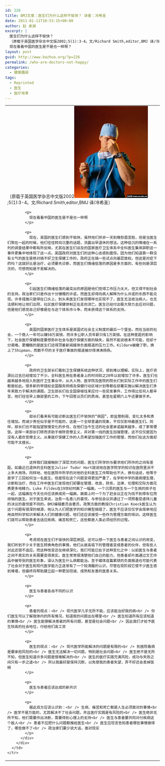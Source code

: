 ```yaml
---
id: 226
title: BMJ文章：医生们为什么这样不愉快？ 译者：冷希圣
date: 2011-01-11T10:53:15+00:00
author: 赵 承渊
excerpt: |
  医生们为什么这样不愉快？
  （原载于英国医学杂志中文版2002;5(1):3-4。文/Richard Smith,editor,BMJ 译/冷希圣〕
  现在看看中国的医生是不是也一样啊？
layout: post
guid: http://www.bazhua.org/?p=226
permalink: /who-are-doctors-not-happy/
categories:
  - 健康趣闻
tags:
  - Reprinted
  - 医生
  - 医疗改革
---
```

<div>
  <table id="blogContentTable" cellspacing="0" cellpadding="0">
    <tr>
      <td valign="top">
        <div>
          <div>
            〔原载于英国医学杂志中文版2002<a href="/wp-content/uploads/2011/01/007.jpg"><img class="alignleft size-medium wp-image-227" src="/wp-content/uploads/2011/01/007-240x300.jpg" alt="" width="240" height="300" /></a>;5(1):3-4。文/Richard Smith,editor,BMJ 译/冷希圣〕</p> 
            
            <p>
              现在看看中国的医生是不是也一样啊
            </p>
            
            <p>
              现在，英国的医生们感到不愉快，虽然他们并非一天到晚愁眉苦脸，但是当医生们聚在一起的时候，他们往往转向沉重的话题，流露出早退休的想法。这种低沉的情绪在一系列的调查结果中都有所反映，尤其在医生们谈及的国家医疗卫生体系中全科医生集体辞职这一事件更集中地体现了这一点。英国政府对医生们的这种心态感到震惊。因为他们知道靠一群没有士气的医生是绝对搞不好卫生保健工作的，政府正在搞一些试点向基层放权。但这是对症下药吗？这就好比是治疗，必须要先诊断，而医生们情绪低落的原因是多方面的，有些则是深层次的，可想而知是不易解决的。
            </p>
            
            <p>
              引起医生们情绪低落的最突出的原因是他们觉得工作压力太大，但又得不到社会的支持。政治家们只是作出十分慷慨的许诺，而医生却得向病人解释为什么许诺的东西不能兑现。许多措施只是停在口头上，到头来医生们发现哪样也实现不了，医生无法收治病人，也无法顺利地让他们出院，社区医疗保健体制正在走向消亡。医生已经付出极大努力去应对问题，但是他们感觉自己好像是在与这个体系作斗争，而未获得这个体系的支持。
            </p>
            
            <p>
              英国的国家医疗卫生体系是英国式社会主义制度的最后一个堡垒。而在当前的社会，一个商人一年可以赚50万英镑，而许多公职人员年薪只有1万英镑。在这种差距的影响下，社会医疗保健制度要想弥补社会与医疗保健方面的缺失，虽然不能说根本不可能，但却十分艰难。更糟糕的是医生们还得顶着新闻媒体负面报道的压力工作。Kildare被撤了职，换上了Shipman，而数不尽的关于医疗事故的报道被炒得沸沸扬扬。
            </p>
            
            <p>
              政府的卫生部长们看到卫生保健系统这种状况，感到难以理解。实际上，医疗资源比过去已经增加了不少。全科医生用在患者身上的时间较之20年以前增加了许多。医生们也越来越多地投入到医疗卫生事业中，从大人物、医学院及医院的院长们到实际工作中的医生们都是如此。很多新的举措如全国服务网络及保健行动区域计划等都在部署实施以解决医生们多年来致力于解决的课题。卫生部长们在全国穿梭往来应付一些突发事件，工作得比任何人都辛苦，他们往往早上做部里的工作，下午回答议员们的质询，甚至在星期六上午还要做手术。
            </p>
            
            <p>
              部长们看来有可能诊断出医生们不愉快的“病因”，即监管削弱、变化太多和责任增加。而减少责任似乎是不可能的，这是一个全球普遍的现象，不仅仅影响着医生们。同样，部长们也不能指望放慢变化的步伐，在他们当今生活的社会里承诺越来越多，成了家常便饭。这样一来部长们转而求助于根除官僚主义，并对第一线的医生加强管理，这不仅仅是因为没有人喜欢官僚主义。从事医疗保健工作的人员希望加强医疗工作的管理，而他们在这方面却可能不太擅长。
            </p>
            
            <p>
              这样我们就接触到了深层次的问题，医生们所学的与要求他们所作的之间有差距。如最近已退休的全科医生Julior Tudor Hart就说他在医学院学的知识在医院里派不上多大用场，同样地，他在医院中所学的对他的全科医生工作帮助也不大，换句话说，他等于是学了三回如何当一名医生。但是现在这个问题变得更加严重了，在学校中学的是病理生理，诊断和治疗，而在工作中医生们发现他们却要在管理，改良，财务，法律，伦理和交际方面花费更多地精力。Luke Fildes在19世纪时画了一幅画，一个沉思的医生与一个生病的孩子在一起，这幅画在今天也许应该换成另一幅画，画面上时一个为了赶会议正在为找不到停车位而烦恼的医生。对于医生来说，治愈一名患儿的喜悦，与参加会议并通过了一项照看受虐待儿童的决议的喜悦是不同的。BMJ编辑委员会委员，政策方面的教授Christian Koeck医生认为这个问题有很深的根源，他认为人们把医学的知识模型搞错了，医生不应该仅仅学会简单地应用自然科学知识来解决人们的健康问题，他们还应该接受一些作为管理方面的培训。这样医生们就可以帮助患者去适应疾病、痛苦和死亡，这些都是人类必须经历的过程。
            </p>
            
            <p>
              考虑现在医生们不愉快的深层原因，还可以想一下医生与患者之间认识的改变，我们听到不少关于医生转换角色的事情，他们从居高临下的管理者变成患者的伙伴，但有些人对此还很不适应。而这种改变还在继续深化，我们可能已处于这种变化之中：以前医生与患者之间不真实的关系需要变得真实。医生常常很清楚他们自己的能力，但患者却片面通过文艺作品中被夸张的医生形象，误认为医生什么病都能治。至于媒体连篇累牍的负面报道也可能代表了社会对于医生和现代医学能力正逐渐有了一个较清醒的认识，尽管在现阶段它使不少医生感到难堪，但最终将帮助建立起一种更加坦诚、成熟和友善的医患关系。
            </p>
            
            <p>
              医生与患者各自不同的认识
            </p>
            
            <p>
              患者的观点：<br /> 现代医学几乎无所不能，应该能治好我的病<br /> 你们医生可以了解我体内的所有情况，知道我的问题出在哪里<br /> 医生知道所有应该知道的事情<br /> 医生能够解决患者的所有问题，甚至是社会问题<br /> 因此我们才给予医生较高的社会地位，付给他们高工资
            </p>
            
            <p>
              医生的观点：<br /> 现代医学所能解决的问题是有限的<br /> 到医院看病是要承担风险的<br /> 医生无法解决一切问题，特别是社会问题<br /> 医生绝不是无所不知，但医生知道许多问题是很难解决的<br /> 医生的医疗实践充满风险，成功与失败之间只有一步之遥<br /> 所以我最好是保持沉默，以免使我的患者失望，弄不好还会丢掉饭碗
            </p>
            
            <p>
              医生与患者应该达成的新共识
            </p>
            
            <p>
              据此双方应该认识到：<br /> 生病、痛苦和死亡都是人生必须面对的事情<br /> 医学不是万能的，尤其解决不了社会问题，并且医疗实践是有风险的<br /> 医生绝非无所不知，他们需要作出决断，需要得到心理上的支持<br /> 医生与患者要共同对付疾病这个敌人<br /> 患者不应把什么问题都推给医生<br /> 医生应坦言告知患者哪些事情做得了，哪些做不了<br /> 政治家们要少说大话，面对现实
            </p>
          </div>
        </div>
      </td>
    </tr>
  </table>
</div>
